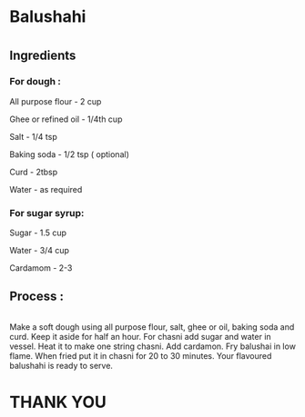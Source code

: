 #                                     Balushahi     

#                        

##                                                Ingredients 

### For dough :

All purpose flour - 2 cup

Ghee or refined oil - 1/4th cup

Salt - 1/4 tsp

Baking soda - 1/2 tsp ( optional) 

Curd - 2tbsp

Water - as required



###  For sugar syrup:

 Sugar - 1.5 cup 

 Water - 3/4 cup  

 Cardamom - 2-3

## 

##                                              Process :

######   

 Make a soft dough using all purpose flour, salt, ghee or oil, baking soda and curd. Keep it aside for half an hour. For chasni add sugar and water in vessel. Heat it to make one string chasni. Add cardamon. Fry balushai in low flame.   When fried put it in chasni for 20 to 30 minutes. Your flavoured balushahi is ready to serve.



#                                  THANK YOU